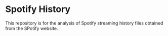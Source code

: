 # Spotify History
This repository is for the analysis of Spotify streaming history files obtained from the SPotify website.